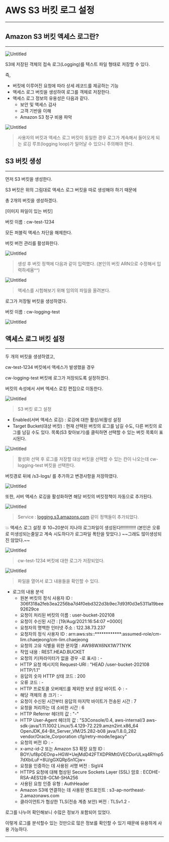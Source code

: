 # AWS S3 버킷 로그 설정

---

## Amazon S3 버킷 액세스 로그란?

---

![Untitled](AWS%20S3%20%E1%84%87%E1%85%A5%E1%84%8F%E1%85%B5%E1%86%BA%20%E1%84%85%E1%85%A9%E1%84%80%E1%85%B3%20%E1%84%89%E1%85%A5%E1%86%AF%E1%84%8C%E1%85%A5%E1%86%BC%2020575f3fcd504ed3af9798a5550bba38/Untitled.png)

S3에 저장된 객체의 접속 로그(Logging)를 텍스트 파일 형태로 저장할 수 있다.

즉, 

- 버킷에 이루어진 요청에 따라 상세 레코드를 제공하는 기능
- 액세스 로그 버킷을 생성하여 로그를 객체로 저장한다.
- 액세스 로그 정보의 유용성은 다음과 같다.
    - 보안 및 액세스 감사
    - 고객 기반을 이해
    - Amazon S3 청구 비용 파악

![Untitled](AWS%20S3%20%E1%84%87%E1%85%A5%E1%84%8F%E1%85%B5%E1%86%BA%20%E1%84%85%E1%85%A9%E1%84%80%E1%85%B3%20%E1%84%89%E1%85%A5%E1%86%AF%E1%84%8C%E1%85%A5%E1%86%BC%2020575f3fcd504ed3af9798a5550bba38/Untitled%201.png)

> 사용자의 버킷과 액세스 로그 버킷이 동일한 경우 로그가 계속해서 들어오게 되는
로깅 루프(logging loop)가 일어날 수 있으니 주의해야 한다.
> 

## S3 버킷 생성

---

먼저 S3 버킷을 생성한다.

S3 버킷은 위의 그림대로 액세스 로그 버킷을 따로 생성해야 하기 때문에

총 2개의 버킷을 생성하겠다.

[이미지 파일이 있는 버킷]

버킷 이름 : cw-test-1234

모든 퍼블릭 액세스 차단을 해제한다.

버킷 버전 관리를 활성화한다.

![Untitled](AWS%20S3%20%E1%84%87%E1%85%A5%E1%84%8F%E1%85%B5%E1%86%BA%20%E1%84%85%E1%85%A9%E1%84%80%E1%85%B3%20%E1%84%89%E1%85%A5%E1%86%AF%E1%84%8C%E1%85%A5%E1%86%BC%2020575f3fcd504ed3af9798a5550bba38/Untitled%202.png)

> 생성 후 버킷 정책에 다음과 같이 입력했다.
(본인의 버킷 ARN으로 수정해서 입력하세욤^^)
> 

![Untitled](AWS%20S3%20%E1%84%87%E1%85%A5%E1%84%8F%E1%85%B5%E1%86%BA%20%E1%84%85%E1%85%A9%E1%84%80%E1%85%B3%20%E1%84%89%E1%85%A5%E1%86%AF%E1%84%8C%E1%85%A5%E1%86%BC%2020575f3fcd504ed3af9798a5550bba38/Untitled%203.png)

> 액세스를 시험해보기 위해 임의의 파일을 올려본다.
> 

로그가 저장될 버킷을 생성하였다.

버킷 이름 : cw-logging-test

![Untitled](AWS%20S3%20%E1%84%87%E1%85%A5%E1%84%8F%E1%85%B5%E1%86%BA%20%E1%84%85%E1%85%A9%E1%84%80%E1%85%B3%20%E1%84%89%E1%85%A5%E1%86%AF%E1%84%8C%E1%85%A5%E1%86%BC%2020575f3fcd504ed3af9798a5550bba38/Untitled%204.png)

## 액세스 로그 버킷 설정

---

두 개의 버킷을 생셩하였고,

cw-test-1234 버킷에서 액세스가 발생했을 경우

cw-logging-test 버킷에 로그가 저장되도록 설정하겠다.

버킷의 속성에서 서버 엑세스 로킹 편집으로 이동한다.

![Untitled](AWS%20S3%20%E1%84%87%E1%85%A5%E1%84%8F%E1%85%B5%E1%86%BA%20%E1%84%85%E1%85%A9%E1%84%80%E1%85%B3%20%E1%84%89%E1%85%A5%E1%86%AF%E1%84%8C%E1%85%A5%E1%86%BC%2020575f3fcd504ed3af9798a5550bba38/Untitled%205.png)

> S3 버킷 로그 설정
> 

- Enabled(서버 액세스 로깅) 
: 로깅에 대한 활성/비활성 설정
- Target Bucket(대상 버킷)
: 현재 선택된 버킷의 로그를 남길 수도, 다른 버킷의 로그를 남길 수도 있다.
목록(S3 찾아보기)를 클릭하면 선택할 수 있는 버킷 목록이 표시된다.

![Untitled](AWS%20S3%20%E1%84%87%E1%85%A5%E1%84%8F%E1%85%B5%E1%86%BA%20%E1%84%85%E1%85%A9%E1%84%80%E1%85%B3%20%E1%84%89%E1%85%A5%E1%86%AF%E1%84%8C%E1%85%A5%E1%86%BC%2020575f3fcd504ed3af9798a5550bba38/Untitled%206.png)

> 활성화 선택 후 로그를 저장할 대상 버킷을 선택할 수 있는 칸이 나오는데
cw-logging-test 버킷을 선택한다.
> 

버킷경로 뒤에 /s3-logs/ 를 추가하고 변경사항을 저장하였다.

![Untitled](AWS%20S3%20%E1%84%87%E1%85%A5%E1%84%8F%E1%85%B5%E1%86%BA%20%E1%84%85%E1%85%A9%E1%84%80%E1%85%B3%20%E1%84%89%E1%85%A5%E1%86%AF%E1%84%8C%E1%85%A5%E1%86%BC%2020575f3fcd504ed3af9798a5550bba38/Untitled%207.png)

또한, 서버 액세스 로깅을 활성화하면 해당 버킷의 버킷정책이 자동으로 추가된다.

![Untitled](AWS%20S3%20%E1%84%87%E1%85%A5%E1%84%8F%E1%85%B5%E1%86%BA%20%E1%84%85%E1%85%A9%E1%84%80%E1%85%B3%20%E1%84%89%E1%85%A5%E1%86%AF%E1%84%8C%E1%85%A5%E1%86%BC%2020575f3fcd504ed3af9798a5550bba38/Untitled%208.png)

> Service : [logging.s3.amazons.com](http://logging.s3.amazons.com) 같이 정책들이 추가되었다.
> 

<aside>
💥 액세스 로그 설정 후 10~20분이 지나야 로그파일이 생성된다!!!!!!!!!!!!
(본인은 오류로 미생성되는줄알고 계속 시도하다가 로그파일 폭탄을 맞았다.)
~~그래도 많이생성되진 않았다.~~

</aside>

![Untitled](AWS%20S3%20%E1%84%87%E1%85%A5%E1%84%8F%E1%85%B5%E1%86%BA%20%E1%84%85%E1%85%A9%E1%84%80%E1%85%B3%20%E1%84%89%E1%85%A5%E1%86%AF%E1%84%8C%E1%85%A5%E1%86%BC%2020575f3fcd504ed3af9798a5550bba38/Untitled%209.png)

> cw-test-1234 버킷에 대한 로그가 저장되었다.
> 

![Untitled](AWS%20S3%20%E1%84%87%E1%85%A5%E1%84%8F%E1%85%B5%E1%86%BA%20%E1%84%85%E1%85%A9%E1%84%80%E1%85%B3%20%E1%84%89%E1%85%A5%E1%86%AF%E1%84%8C%E1%85%A5%E1%86%BC%2020575f3fcd504ed3af9798a5550bba38/Untitled%2010.png)

> 파일을 열어서 로그 내용들을 확인할 수 있다.
> 

- 로그의 내용 분석
    - 원본 버킷의 정식 사용자 ID : 306f318a2feb3ea2256ba7d4f0ebd322d3b9ec7d93f0d3e5311a19bee92629ce
    - 요청이 처리된 버킷의 이름 : user-bucket-202108
    - 요청이 수신된 시간 : [19/Aug/2021:16:54:07 +0000]
    - 요청자의 명백한 인터넷 주소 : 122.38.73.237
    - 요청자의 정식 사용자 ID : arn:aws:sts::************:assumed-role/cm-lim.chaejeong/cm-lim.chaejeong
    - 요청의 고유 식별을 위한 문자열 : AW98WX6NX1W7TNYK
    - 작업 내용 : REST.HEAD.BUCKET
    - 요청의 키(파라미터가 없을 경우 -로 표시) : -
    - HTTP 요청 메시지의 Request-URI : "HEAD /user-bucket-202108 HTTP/1.1"
    - 응답의 숫자 HTTP 상태 코드 : 200
    - 오류 코드 : -
    - HTTP 프로토콜 오버헤드를 제외한 보낸 응답 바이트 수 : -
    - 해당 객체의 총 크기 : -
    - 요청이 수신된 시간부터 응답의 마지막 바이트가 전송된 시간 : 7
    - 요청을 처리하는 데 소비한 시간 : 6
    - HTTP Referrer 헤더의 값 : "-"
    - HTTP User-Agent 헤더의 값 : "S3Console/0.4, aws-internal/3 aws-sdk-java/1.11.1002 Linux/5.4.129-72.229.amzn2int.x86_64 OpenJDK_64-Bit_Server_VM/25.282-b08 java/1.8.0_282 vendor/Oracle_Corporation cfg/retry-mode/legacy"
    - 요청의 버전 ID : -
    - x-amz-id-2 또는 Amazon S3 확장 요청 ID : BOY/uf8pOEOnp+HGW+UejMdD42FTXDPRMtGVECDorULxq4RYnp57dXbiLuF+8U/gGXQRpSn1Cjw=
    - 요청을 인증하는 데 사용된 서명 버전 : SigV4
    - HTTPS 요청에 대해 협상된 Secure Sockets Layer (SSL) 암호 : ECDHE-RSA-AES128-GCM-SHA256
    - 사용된 요청 인증 유형 : AuthHeader
    - Amazon S3에 연결하는 데 사용된 엔드포인트 : s3-ap-northeast-2.amazonaws.com
    - 클라이언트가 협상한 TLS(전송 계층 보안) 버전 : TLSv1.2 -
    

로그를 나누어 확인해보니 수많은 정보가 포함되어 있었다.

이렇게 로그를 분석할수 있는 것만으로 많은 정보를 확인할 수 있기 때문에 유용하게 사용 가능하다.

---
